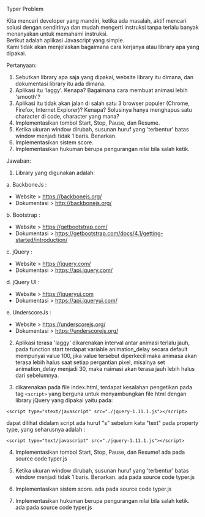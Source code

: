 Typer Problem

Kita mencari developer yang mandiri, ketika ada masalah, aktif mencari solusi dengan sendirinya dan mudah mengerti instruksi tanpa terlalu banyak menanyakan untuk memahami instruksi.  
Berikut adalah aplikasi Javascript yang simple.  
Kami tidak akan menjelaskan bagaimana cara kerjanya atau library apa yang dipakai.

Pertanyaan:

1.  Sebutkan library apa saja yang dipakai, website library itu dimana, dan dokumentasi library itu ada dimana.
2.  Aplikasi itu 'laggy'. Kenapa? Bagaimana cara membuat animasi lebih 'smooth'?
3.  Aplikasi itu tidak akan jalan di salah satu 3 browser populer (Chrome, Firefox, Internet Explorer)? Kenapa? Solusinya hanya menghapus satu character di code, character yang mana?
4.  Implementasikan tombol Start, Stop, Pause, dan Resume.
5.  Ketika ukuran window dirubah, susunan huruf yang 'terbentur' batas window menjadi tidak 1 baris. Benarkan.
6.  Implementasikan sistem score.
7.  Implementasikan hukuman berupa pengurangan nilai bila salah ketik.

Jawaban:

1.  Library yang digunakan adalah:

a. BackboneJs :

* Website > https://backbonejs.org/
* Dokumentasi > http://backbonejs.org/

b. Bootstrap :

* Website > https://getbootstrap.com/
* Dokumentasi > https://getbootstrap.com/docs/4.1/getting-started/introduction/

c. jQuery :

* Website > https://jquery.com/
* Dokumentasi > https://api.jquery.com/

d. jQuery UI :

* Website > https://jqueryui.com
* Dokumentasi > https://api.jqueryui.com/

e. UnderscoreJs :

* Website > https://underscorejs.org/
* Dokumentasi > https://underscorejs.org/

2.  Aplikasi terasa 'laggy' dikarenakan interval antar animasi terlalu jauh, pada function start terdapat variable animation_delay secara default mempunyai value 100, jika value tersebut diperkecil maka animasa akan terasa lebih halus saat setiap pergantian pixel, misalnya set animation_delay menjadi 30, maka naimasi akan terasa jauh lebih halus dari sebelumnya.

3.  dikarenakan pada file index.html, terdapat kesalahan pengetikan pada tag `<script>` yang berguna untuk menyambungkan file html dengan library jQuery yang dipakai yaitu pada:

```
<script type="stext/javascript" src="./jquery-1.11.1.js"></script>
```

dapat dilihat didalam script ada huruf "s" sebelum kata "text" pada property type, yang seharusnya adalah :

```
<script type="text/javascript" src="./jquery-1.11.1.js"></script>
```

4.  Implementasikan tombol Start, Stop, Pause, dan Resume!
    ada pada source code typer.js

5.  Ketika ukuran window dirubah, susunan huruf yang 'terbentur' batas window menjadi tidak 1 baris. Benarkan.
    ada pada source code typer.js

6.  Implementasikan sistem score.
    ada pada source code typer.js

7.  Implementasikan hukuman berupa pengurangan nilai bila salah ketik.
    ada pada source code typer.js
